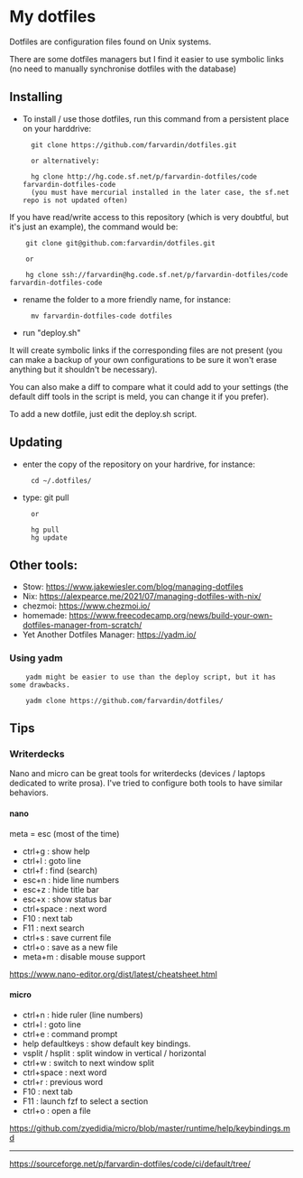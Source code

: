 
# My dotfiles 

Dotfiles are configuration files found on Unix systems.

There are some dotfiles managers but I find it easier to use symbolic links 
(no need to manually synchronise dotfiles with the database)


## Installing 

- To install / use those dotfiles, run this command from a persistent place on your harddrive:

        git clone https://github.com/farvardin/dotfiles.git
        
        or alternatively:
        
        hg clone http://hg.code.sf.net/p/farvardin-dotfiles/code farvardin-dotfiles-code
        (you must have mercurial installed in the later case, the sf.net repo is not updated often)

If you have read/write access to this repository (which is very doubtful, but it's just an example), 
the command would be:


        git clone git@github.com:farvardin/dotfiles.git
        
        or 
        
        hg clone ssh://farvardin@hg.code.sf.net/p/farvardin-dotfiles/code farvardin-dotfiles-code


- rename the folder to a more friendly name, for instance:

        mv farvardin-dotfiles-code dotfiles

- run "deploy.sh" 

It will create symbolic links if the corresponding files are not present 
(you can make a backup of your own configurations to be sure it won't erase anything 
but it shouldn't be necessary). 

You can also make a diff to compare what it could add to your settings (the default diff tools
in the script is meld, you can change it if you prefer).

To add a new dotfile, just edit the deploy.sh script.


## Updating 

- enter the copy of the repository on your hardrive, for instance:

        cd ~/.dotfiles/
        
- type:
        git pull
        
        or 
        
        hg pull
        hg update



## Other tools:

- Stow: https://www.jakewiesler.com/blog/managing-dotfiles
- Nix: https://alexpearce.me/2021/07/managing-dotfiles-with-nix/
- chezmoi: https://www.chezmoi.io/
- homemade: https://www.freecodecamp.org/news/build-your-own-dotfiles-manager-from-scratch/
- Yet Another Dotfiles Manager: https://yadm.io/


### Using yadm

        yadm might be easier to use than the deploy script, but it has some drawbacks.
        
        yadm clone https://github.com/farvardin/dotfiles/


## Tips 


### Writerdecks

Nano and micro can be great tools for writerdecks (devices / laptops dedicated to write prosa). I've tried to configure both tools to have similar behaviors.

#### nano 

meta = esc (most of the time)

- ctrl+g : show help
- ctrl+l : goto line
- ctrl+f : find (search)
- esc+n : hide line numbers
- esc+z : hide title bar
- esc+x : show status bar
- ctrl+space : next word
- F10 : next tab
- F11 : next search
- ctrl+s : save current file
- ctrl+o : save as a new file
- meta+m : disable mouse support


https://www.nano-editor.org/dist/latest/cheatsheet.html


#### micro

- ctrl+n : hide ruler (line numbers)
- ctrl+l : goto line
- ctrl+e : command prompt
 - help defaultkeys : show default key bindings.
 - vsplit / hsplit : split window in vertical / horizontal
- ctrl+w : switch to next window split
- ctrl+space : next word
- ctrl+r : previous word
- F10 : next tab
- F11 : launch fzf to select a section
- ctrl+o : open a file


https://github.com/zyedidia/micro/blob/master/runtime/help/keybindings.md





 


-------------------------------

https://sourceforge.net/p/farvardin-dotfiles/code/ci/default/tree/

